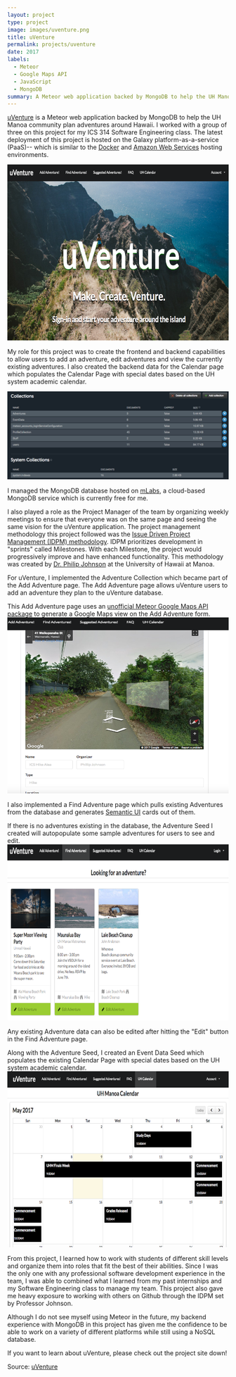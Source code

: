 ```yaml
---
layout: project
type: project
image: images/uventure.png
title: uVenture
permalink: projects/uventure
date: 2017
labels:
  - Meteor
  - Google Maps API
  - JavaScript
  - MongoDB
summary: A Meteor web application backed by MongoDB to help the UH Manoa community plan adventures around Hawaii!
---
```

[uVenture](http://uventure.meteorapp.com/) is a Meteor web application backed by MongoDB to help the UH Manoa community plan adventures around Hawaii. I worked with a group of three on this project for my ICS 314 Software Engineering class. The latest deployment of this project is hosted on the Galaxy platform-as-a-service (PaaS)-- which is similar to the [Docker](https://www.docker.com/) and [Amazon Web Services](https://aws.amazon.com/) hosting environments.

<img src="/images/landing.png" width="700" height="400">

My role for this project was to create the frontend and backend capabilities to allow users to add an adventure, edit adventures and view the currently existing adventures.
I also created the backend data for the Calendar page which populates the Calendar Page with special dates based on the UH system academic calendar.

<img src="/images/mongodb.png" width="700" height="200">

I managed the MongoDB database hosted on [mLabs](https://mlab.com/home), a cloud-based MongoDB service which is currently free for me. 

I also played a role as the Project Manager of the team by organizing weekly meetings to ensure that everyone was on the same page and seeing the same vision for the uVenture application.
The project management methodology this project followed was the [Issue Driven Project Management (IDPM) methodology](http://courses.ics.hawaii.edu/ReviewICS314/morea/project-management/reading-project-management-guidelines.html).
IDPM prioritizes development in "sprints" called Milestones. With each Milestone, the project would progressively improve and have enhanced functionality.
This methodology was created by [Dr. Philip Johnson](philipmjohnson.org) at the University of Hawaii at Manoa.

For uVenture, I implemented the Adventure Collection which became part of the Add Adventure page. The Add Adventure page allows uVenture users to add an adventure they plan to the uVenture database. 

This Add Adventure page uses an [unofficial Meteor Google Maps API package](https://atmospherejs.com/dburles/google-maps) to generate a Google Maps view on the Add Adventure form.
<img src="/images/add.png" width="700" height="400">

I also implemented a Find Adventure page which pulls existing Adventures from the database and generates [Semantic UI](https://semantic-ui.com) cards out of them.

If there is no adventures existing in the database, the Adventure Seed I created will autopopulate some sample adventures for users to see and edit.
<img src="/images/find.png" width="700" height="400">

Any existing Adventure data can also be edited after hitting the "Edit" button in the Find Adventure page.

Along with the Adventure Seed, I created an Event Data Seed which populates the existing Calendar Page with special dates based on the UH system academic calendar.
<img src="/images/calendar.png" width="700" height="400">

From this project, I learned how to work with students of different skill levels and organize them into roles that fit the best of their abilities. 
Since I was the only one with any professional software development experience in the team, I was able to combined what I learned from my past internships and my Software Engineering class to manage my team.
This project also gave me heavy exposure to working with others on Github through the IDPM set by Professor Johnson. 

Although I do not see myself using Meteor in the future, my backend experience with MongoDB in this project has given me the confidence to be able to work on a variety of different platforms while still using a NoSQL database.

If you want to learn about uVenture, please check out the project site down!

Source: <a href="https://uventure.github.io/"><i class="large github icon"></i>uVenture</a>
